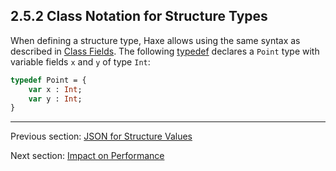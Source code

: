 ## 2.5.2 Class Notation for Structure Types

When defining a structure type, Haxe allows using the same syntax as described in [Class Fields](class-field.md). The following [typedef](type-system-typedef.md) declares a `Point` type with variable fields `x` and `y` of type `Int`:

```haxe
typedef Point = {
    var x : Int;
    var y : Int;
}
```

---

Previous section: [JSON for Structure Values](types-structure-json.md)

Next section: [Impact on Performance](types-structure-performance.md)
